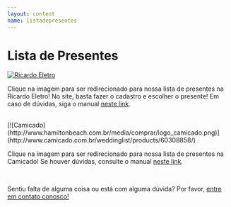 ```yaml
---
layout: content
name: listadepresentes
---
```


# Lista de Presentes


[![Ricardo Eletro](http://images.maquinadevendas.com.br/site/re/layout/logo_ricardo.png)](http://www.ricardoeletro.com.br/ListaCasamento/ListaPresentes/83125/Bruno-e-Maryana/)
<p class="text-justify">Clique na imagem para ser redirecionado para nossa lista de presentes na Ricardo Eletro! No site, basta fazer o cadastro e escolher o presente! Em caso de dúvidas, siga o manual <a href="http://www.ricardoeletro.com.br/Atendimento/ListaCasamento/Convidados">neste link</a>.</p>
<br>
[![Camicado](http://www.hamiltonbeach.com.br/media/comprar/logo_camicado.png)](http://www.camicado.com.br/weddinglist/products/60308858/)
<p class="text-justify">Clique na imagem para ser redirecionado para nossa lista de presentes na Camicado! Se houver dúvidas, consulte o manual <a href="http://www.camicado.com.br/weddinglist/faq">neste link</a>.</p>
<br>
<p class="text-center">Sentiu falta de alguma coisa ou está com alguma dúvida? Por favor, <a href="mailto:contato@brunoemary.com.br">entre em contato conosco!</a></p>
